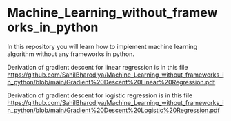 # Machine_Learning_without_frameworks_in_python
In this repository you will learn how to implement machine learning algorithm without any frameworks in python.


Derivation of gradient descent for linear regression is in this file https://github.com/SahilBharodiya/Machine_Learning_without_frameworks_in_python/blob/main/Gradient%20Descent%20Linear%20Regression.pdf


Derivation of gradient descent for logistic regression is in this file 
https://github.com/SahilBharodiya/Machine_Learning_without_frameworks_in_python/blob/main/Gradient%20Descent%20Logistic%20Regression.pdf
